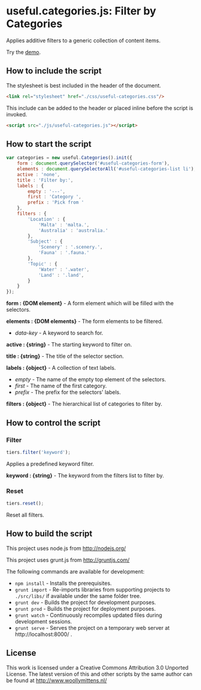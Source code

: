 # useful.categories.js: Filter by Categories

Applies additive filters to a generic collection of content items.

Try the <a href="http://www.woollymittens.nl/useful/default.php?url=useful-categories">demo</a>.

## How to include the script

The stylesheet is best included in the header of the document.

```html
<link rel="stylesheet" href="./css/useful-categories.css"/>
```

This include can be added to the header or placed inline before the script is invoked.

```html
<script src="./js/useful-categories.js"></script>
```

## How to start the script

```javascript
var categories = new useful.Categories().init({
	form : document.querySelector('#useful-categories-form'),
	elements : document.querySelectorAll('#useful-categories-list li'),
	active : 'none',
	title : 'Filter by:',
	labels : {
		empty : '---',
		first : 'Category ',
		prefix : 'Pick from '
	},
	filters : {
		'Location' : {
			'Malta' : 'malta.',
			'Australia' : 'australia.'
		},
		'Subject' : {
			'Scenery' : '.scenery.',
			'Fauna' : '.fauna.'
		},
		'Topic' : {
			'Water' : '.water',
			'Land' : '.land',
		}
	}
});
```

**form : {DOM element}** - A form element which will be filled with the selectors.

**elements : {DOM elements}** - The form elements to be filtered.
+ *data-key* - A keyword to search for.

**active : {string}** - The starting keyword to filter on.

**title : {string}** - The title of the selector section.

**labels : {object}** - A collection of text labels.
+ *empty* - The name of the empty top element of the selectors.
+ *first* - The name of the first category.
+ *prefix* - The prefix for the selectors' labels.

**filters : {object}** - The hierarchical list of categories to filter by.

## How to control the script

### Filter

```javascript
tiers.filter('keyword');
```

Applies a predefined keyword filter.

**keyword : {string}** - The keyword from the filters list to filter by.

### Reset

```javascript
tiers.reset();
```

Reset all filters.

## How to build the script

This project uses node.js from http://nodejs.org/

This project uses grunt.js from http://gruntjs.com/

The following commands are available for development:
+ `npm install` - Installs the prerequisites.
+ `grunt import` - Re-imports libraries from supporting projects to `./src/libs/` if available under the same folder tree.
+ `grunt dev` - Builds the project for development purposes.
+ `grunt prod` - Builds the project for deployment purposes.
+ `grunt watch` - Continuously recompiles updated files during development sessions.
+ `grunt serve` - Serves the project on a temporary web server at http://localhost:8000/ .

## License

This work is licensed under a Creative Commons Attribution 3.0 Unported License. The latest version of this and other scripts by the same author can be found at http://www.woollymittens.nl/
